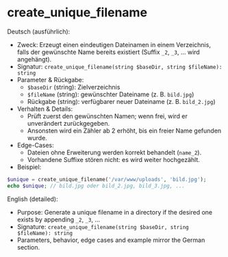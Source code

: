 # create_unique_filename

Deutsch (ausführlich):
- Zweck: Erzeugt einen eindeutigen Dateinamen in einem Verzeichnis, falls der gewünschte Name bereits existiert (Suffix `_2`, `_3`, ... wird angehängt).
- Signatur: `create_unique_filename(string $baseDir, string $fileName): string`
- Parameter & Rückgabe:
  - `$baseDir` (string): Zielverzeichnis
  - `$fileName` (string): gewünschter Dateiname (z. B. `bild.jpg`)
  - Rückgabe (string): verfügbarer neuer Dateiname (z. B. `bild_2.jpg`)
- Verhalten & Details:
  - Prüft zuerst den gewünschten Namen; wenn frei, wird er unverändert zurückgegeben.
  - Ansonsten wird ein Zähler ab 2 erhöht, bis ein freier Name gefunden wurde.
- Edge-Cases:
  - Dateien ohne Erweiterung werden korrekt behandelt (`name_2`).
  - Vorhandene Suffixe stören nicht: es wird weiter hochgezählt.
- Beispiel:
```php
$unique = create_unique_filename('/var/www/uploads', 'bild.jpg');
echo $unique; // bild.jpg oder bild_2.jpg, bild_3.jpg, ...
```

English (detailed):
- Purpose: Generate a unique filename in a directory if the desired one exists by appending `_2`, `_3`, ...
- Signature: `create_unique_filename(string $baseDir, string $fileName): string`
- Parameters, behavior, edge cases and example mirror the German section.
